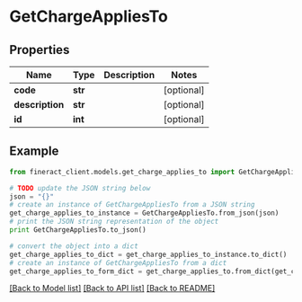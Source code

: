 # GetChargeAppliesTo


## Properties

Name | Type | Description | Notes
------------ | ------------- | ------------- | -------------
**code** | **str** |  | [optional] 
**description** | **str** |  | [optional] 
**id** | **int** |  | [optional] 

## Example

```python
from fineract_client.models.get_charge_applies_to import GetChargeAppliesTo

# TODO update the JSON string below
json = "{}"
# create an instance of GetChargeAppliesTo from a JSON string
get_charge_applies_to_instance = GetChargeAppliesTo.from_json(json)
# print the JSON string representation of the object
print GetChargeAppliesTo.to_json()

# convert the object into a dict
get_charge_applies_to_dict = get_charge_applies_to_instance.to_dict()
# create an instance of GetChargeAppliesTo from a dict
get_charge_applies_to_form_dict = get_charge_applies_to.from_dict(get_charge_applies_to_dict)
```
[[Back to Model list]](../README.md#documentation-for-models) [[Back to API list]](../README.md#documentation-for-api-endpoints) [[Back to README]](../README.md)


